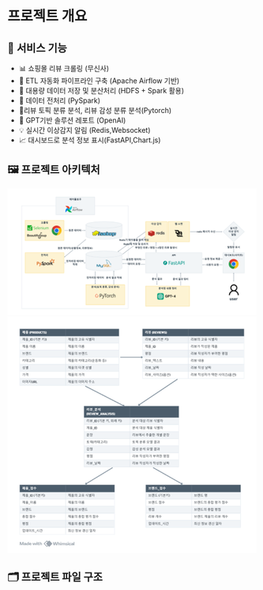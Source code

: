 # 프로젝트 개요

## 🔧 서비스 기능

- 📊 쇼핑몰 리뷰 크롤링 (무신사)
- 🔄 ETL 자동화 파이프라인 구축 (Apache Airflow 기반)
- 📂 대용량 데이터 저장 및 분산처리 (HDFS + Spark 활용)
- 🧼 데이터 전처리 (PySpark)
- 🧐리뷰 토픽 분류 분석, 리뷰 감성 분류 분석(Pytorch)
- 🧠 GPT기반 솔루션 레포트 (OpenAI)
- 💡 실시간 이상감지 알림 (Redis,Websocket)
- 📈 대시보드로 분석 정보 표시(FastAPI,Chart.js)



## 🖼 프로젝트 아키텍처
![image](./images/architecture.png)
![image](./images/erd.png)

## 🗂 프로젝트 파일 구조
